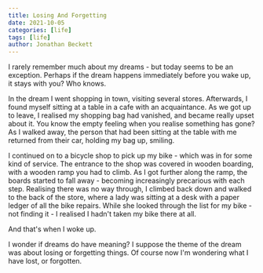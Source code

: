 ```yaml
---
title: Losing And Forgetting
date: 2021-10-05
categories: [life]
tags: [life]
author: Jonathan Beckett
---
```


I rarely remember much about my dreams - but today seems to be an exception. Perhaps if the dream happens immediately before you wake up, it stays with you? Who knows.

In the dream I went shopping in town, visiting several stores. Afterwards, I found myself sitting at a table in a cafe with an acquaintance. As we got up to leave, I realised my shopping bag had vanished, and became really upset about it. You know the empty feeling when you realise something has gone? As I walked away, the person that had been sitting at the table with me returned from their car, holding my bag up, smiling.

I continued on to a bicycle shop to pick up my bike - which was in for some kind of service. The entrance to the shop was covered in wooden boarding, with a wooden ramp you had to climb. As I got further along the ramp, the boards started to fall away - becoming increasingly precarious with each step. Realising there was no way through, I climbed back down and walked to the back of the store, where a lady was sitting at a desk with a paper ledger of all the bike repairs. While she looked through the list for my bike - not finding it - I realised I hadn't taken my bike there at all.

And that's when I woke up.

I wonder if dreams do have meaning? I suppose the theme of the dream was about losing or forgetting things. Of course now I'm wondering what I have lost, or forgotten.